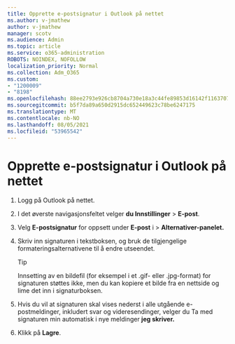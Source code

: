 ```yaml
---
title: Opprette e-postsignatur i Outlook på nettet
ms.author: v-jmathew
author: v-jmathew
manager: scotv
ms.audience: Admin
ms.topic: article
ms.service: o365-administration
ROBOTS: NOINDEX, NOFOLLOW
localization_priority: Normal
ms.collection: Adm_O365
ms.custom:
- "1200009"
- "8198"
ms.openlocfilehash: 88ee2793e926cb8704a730e18a3c44fe89853d16142f1163707149d8b01be5d9
ms.sourcegitcommit: b5f7da89a650d2915dc652449623c78be6247175
ms.translationtype: MT
ms.contentlocale: nb-NO
ms.lasthandoff: 08/05/2021
ms.locfileid: "53965542"
---
```

# <a name="create-email-signature-in-outlook-on-the-web"></a>Opprette e-postsignatur i Outlook på nettet

1. Logg på Outlook på nettet.
2. I det øverste navigasjonsfeltet velger **du Innstillinger**  >  **E-post**.
3. Velg **E-postsignatur** for oppsett under **E-post** i  >  **Alternativer-panelet.**
4. Skriv inn signaturen i tekstboksen, og bruk de tilgjengelige formateringsalternativene til å endre utseendet.

    > [!TIP]
    > Innsetting av en bildefil (for eksempel i et .gif- eller .jpg-format) for signaturen støttes ikke, men du kan kopiere et bilde fra en nettside og lime det inn i signaturboksen.

5. Hvis du vil at signaturen skal vises nederst i alle utgående e-postmeldinger, inkludert svar og videresendinger, velger du Ta med signaturen min automatisk i nye meldinger **jeg skriver.**
6. Klikk på **Lagre**.
